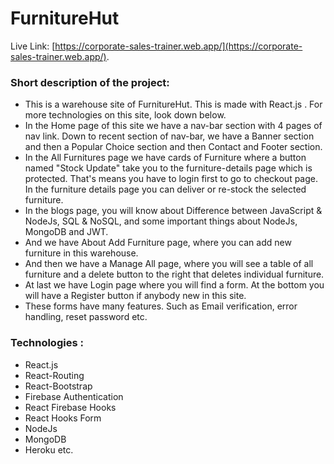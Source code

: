 # FurnitureHut

Live Link: [https://corporate-sales-trainer.web.app/](https://corporate-sales-trainer.web.app/).

### Short description of the project:
- This is a warehouse site of FurnitureHut. This is made with React.js . For more technologies on this site, look down below.
- In the Home page of this site we have a nav-bar section with 4 pages of nav link. Down to recent section of nav-bar, we have a Banner section and then a Popular Choice section and then Contact and Footer section.
- In the All Furnitures page we have cards of Furniture where a button named "Stock Update" take you to the furniture-details page which is protected. That's means you have to login first to go to checkout page. In the furniture details page you can deliver or re-stock the selected furniture.
- In the blogs page, you will know about Difference between JavaScript & NodeJs, SQL & NoSQL,  and some important things about NodeJs, MongoDB and JWT.
- And we have About Add Furniture page, where you can add new furniture in this warehouse.
- And then we have a Manage All page, where you will see a table of all furniture and a delete button to the right that deletes individual furniture.
- At last we have Login page where you will find a form. At the bottom you will have a Register button if anybody new in this site.
- These forms have many features. Such as Email verification, error handling, reset password etc.

### Technologies :
- React.js
- React-Routing
- React-Bootstrap
- Firebase Authentication
- React Firebase Hooks 
- React Hooks Form 
- NodeJs
- MongoDB
- Heroku etc.
